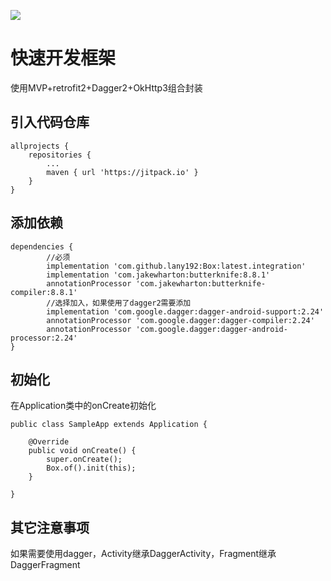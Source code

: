 [![](https://jitpack.io/v/lany192/Box.svg)](https://jitpack.io/#lany192/Box)

# 快速开发框架 

使用MVP+retrofit2+Dagger2+OkHttp3组合封装

## 引入代码仓库

    allprojects {
        repositories {
            ...
            maven { url 'https://jitpack.io' }
        }
    }
	
## 添加依赖

	dependencies {
	        //必须
	        implementation 'com.github.lany192:Box:latest.integration'
            implementation 'com.jakewharton:butterknife:8.8.1'
            annotationProcessor 'com.jakewharton:butterknife-compiler:8.8.1'
            //选择加入，如果使用了dagger2需要添加
            implementation 'com.google.dagger:dagger-android-support:2.24'
            annotationProcessor 'com.google.dagger:dagger-compiler:2.24'
            annotationProcessor 'com.google.dagger:dagger-android-processor:2.24'
	}
	
## 初始化

在Application类中的onCreate初始化

    public class SampleApp extends Application {
    
        @Override
        public void onCreate() {
            super.onCreate();
            Box.of().init(this);
        }
    
    }

## 其它注意事项

如果需要使用dagger，Activity继承DaggerActivity，Fragment继承DaggerFragment
    